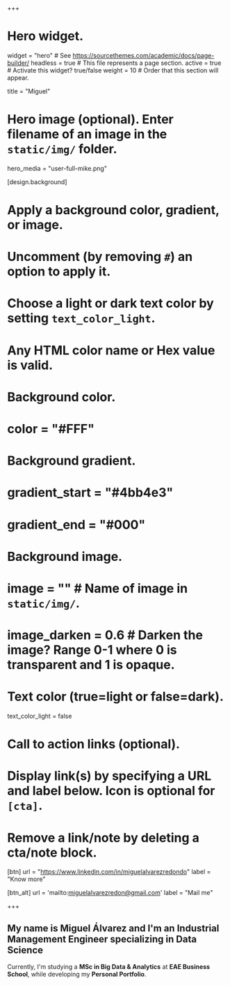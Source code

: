 +++
# Hero widget.
widget = "hero"  # See https://sourcethemes.com/academic/docs/page-builder/
headless = true  # This file represents a page section.
active = true  # Activate this widget? true/false
weight = 10  # Order that this section will appear.

title = "Miguel"

# Hero image (optional). Enter filename of an image in the `static/img/` folder.
hero_media = "user-full-mike.png"

[design.background]
  # Apply a background color, gradient, or image.
  #   Uncomment (by removing `#`) an option to apply it.
  #   Choose a light or dark text color by setting `text_color_light`.
  #   Any HTML color name or Hex value is valid.

  # Background color.
  # color = "#FFF"
  
  # Background gradient.
  # gradient_start = "#4bb4e3"
  # gradient_end = "#000"
  
  # Background image.
  # image = ""  # Name of image in `static/img/`.
  # image_darken = 0.6  # Darken the image? Range 0-1 where 0 is transparent and 1 is opaque.

  # Text color (true=light or false=dark).  
  text_color_light = false

# Call to action links (optional).
#   Display link(s) by specifying a URL and label below. Icon is optional for `[cta]`.
#   Remove a link/note by deleting a cta/note block.

[btn]
  url = "https://www.linkedin.com/in/miguelalvarezredondo"
  label = "Know more"
  
[btn_alt]
  url = 'mailto:miguelalvarezredon@gmail.com'
  label = "Mail me"

+++

## My name is **Miguel Álvarez** and I'm an **Industrial Management Engineer** specializing in **Data Science**

Currently, I'm studying a **MSc in Big Data & Analytics** at **EAE Business School**, while developing my **Personal Portfolio**.
